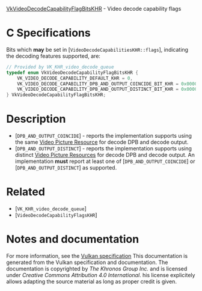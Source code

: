 [VkVideoDecodeCapabilityFlagBitsKHR](https://www.khronos.org/registry/vulkan/specs/1.3-extensions/man/html/VkVideoDecodeCapabilityFlagBitsKHR.html) - Video decode capability flags

# C Specifications
Bits which  **may**  be set in [`VideoDecodeCapabilitiesKHR::flags`],
indicating the decoding features supported, are:
```c
// Provided by VK_KHR_video_decode_queue
typedef enum VkVideoDecodeCapabilityFlagBitsKHR {
    VK_VIDEO_DECODE_CAPABILITY_DEFAULT_KHR = 0,
    VK_VIDEO_DECODE_CAPABILITY_DPB_AND_OUTPUT_COINCIDE_BIT_KHR = 0x00000001,
    VK_VIDEO_DECODE_CAPABILITY_DPB_AND_OUTPUT_DISTINCT_BIT_KHR = 0x00000002,
} VkVideoDecodeCapabilityFlagBitsKHR;
```

# Description
- [`DPB_AND_OUTPUT_COINCIDE`] - reports the implementation supports using the same [Video Picture Resource](https://www.khronos.org/registry/vulkan/specs/1.3-extensions/html/vkspec.html#video-picture-resources) for decode DPB and decode output.
- [`DPB_AND_OUTPUT_DISTINCT`] - reports the implementation supports using distinct [Video Picture Resources](https://www.khronos.org/registry/vulkan/specs/1.3-extensions/html/vkspec.html#video-picture-resources) for decode DPB and decode output.
An implementation  **must**  report at least one of
[`DPB_AND_OUTPUT_COINCIDE`] or
[`DPB_AND_OUTPUT_DISTINCT`] as
supported.

# Related
- [`VK_KHR_video_decode_queue`]
- [`VideoDecodeCapabilityFlagsKHR`]

# Notes and documentation
For more information, see the [Vulkan specification](https://www.khronos.org/registry/vulkan/specs/1.3-extensions/html/vkspec.html)
This documentation is generated from the Vulkan specification and documentation.
The documentation is copyrighted by *The Khronos Group Inc.* and is licensed under *Creative Commons Attribution 4.0 International*.
his license explicitely allows adapting the source material as long as proper credit is given.
        